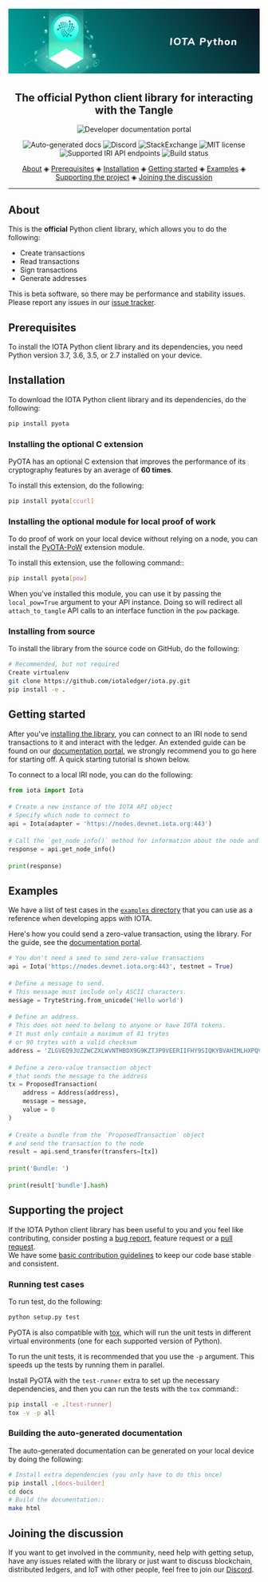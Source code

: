 <h1 align="center">
  <br>
  <a href="https://docs.iota.org/docs/client-libraries/0.1/getting-started/python-quickstart"><img src="iota-python.png"></a>
</h1>

<h2 align="center">The official Python client library for interacting with the Tangle</h2>

<p align="center">
    <a href="https://docs.iota.org/docs/client-libraries/0.1/getting-started/python-quickstart" style="text-decoration:none;">
    <img src="https://img.shields.io/badge/Documentation%20portal-blue.svg?style=for-the-badge"
         alt="Developer documentation portal">
      </p>
<p align="center">
  <a href="http://pyota.readthedocs.io/en/latest/?badge=latest" style="text-decoration:none;"><img src="https://img.shields.io/badge/ReadTheDocs-reference-informational.svg" alt="Auto-generated docs"></a>
  <a href="https://discord.iota.org/" style="text-decoration:none;"><img src="https://img.shields.io/badge/Discord-9cf.svg?logo=discord" alt="Discord"></a>
  <a href="https://iota.stackexchange.com/" style="text-decoration:none;"><img src="https://img.shields.io/badge/StackExchange-9cf.svg?logo=stackexchange" alt="StackExchange"></a>
  <a href="https://github.com/iotaledger/entangled/blob/develop/LICENSE" style="text-decoration:none;"><img src="https://img.shields.io/github/license/iotaledger/iota.py.svg" alt="MIT license"></a>
  <a href="https://docs.iota.org/docs/node-software/0.1/iri/references/api-reference" style="text-decoration:none;"><img src="https://img.shields.io/badge/Node%20API%20coverage-18/18%20commands-green.svg" alt="Supported IRI API endpoints"></a>
  <a href="https://travis-ci.org/iotaledger/iota.py" style="text-decoration:none;"><img src="https://travis-ci.org/iotaledger/iota.py.svg?branch=master" alt="Build status"></a>
</p>
      
<p align="center">
  <a href="#about">About</a> ◈
  <a href="#prerequisites">Prerequisites</a> ◈
  <a href="#installation">Installation</a> ◈
  <a href="#getting-started">Getting started</a> ◈
  <a href="#examples">Examples</a> ◈
  <a href="#supporting-the-project">Supporting the project</a> ◈
  <a href="#joining-the-discussion">Joining the discussion</a> 
</p>

---

## About

This is the **official** Python client library, which allows you to do the following:
* Create transactions
* Read transactions
* Sign transactions
* Generate addresses

This is beta software, so there may be performance and stability issues.
Please report any issues in our [issue tracker](https://github.com/iotaledger/iota.py/issues/new).

## Prerequisites

To install the IOTA Python client library and its dependencies, you need Python version 3.7, 3.6, 3.5, or 2.7 installed on your device.

## Installation

To download the IOTA Python client library and its dependencies, do the following:

```bash
pip install pyota
```

### Installing the optional C extension

PyOTA has an optional C extension that improves the performance of its
cryptography features by an average of **60 times**.

To install this extension, do the following:

```bash
pip install pyota[ccurl]
```

### Installing the optional module for local proof of work

To do proof of work on your local device without relying on a node,
you can install the [PyOTA-PoW](https://pypi.org/project/PyOTA-PoW/) extension module.

To install this extension, use the following command::

```bash
pip install pyota[pow]
```

When you've installed this module, you can use it by passing the `local_pow=True` argument to your API instance. Doing so will redirect all `attach_to_tangle`
API calls to an interface function in the `pow` package.

### Installing from source

To install the library from the source code on GitHub, do the following:

```bash
# Recommended, but not required
Create virtualenv
git clone https://github.com/iotaledger/iota.py.git
pip install -e .
```

## Getting started

After you've [installing the library](#installation), you can connect to an IRI node to send transactions to it and interact with the ledger.
An extended guide can be found on our [documentation portal](https://docs.iota.org/docs/client-libraries/0.1/getting-started/python-quickstart), we strongly recommend you to go here for starting off. A quick starting tutorial is shown below.

To connect to a local IRI node, you can do the following:

```py
from iota import Iota

# Create a new instance of the IOTA API object
# Specify which node to connect to
api = Iota(adapter = 'https://nodes.devnet.iota.org:443')

# Call the `get_node_info()` method for information about the node and the Tangle
response = api.get_node_info()

print(response)
```

## Examples

We have a list of test cases in the [`examples` directory](https://github.com/iotaledger/iota.py/tree/master/examples) that you can use as a reference when developing apps with IOTA.

Here's how you could send a zero-value transaction, using the library. For the guide, see the [documentation portal](https://docs.iota.org/docs/client-libraries/0.1/how-to-guides/python/send-your-first-bundle).

```python
# You don't need a seed to send zero-value transactions
api = Iota('https://nodes.devnet.iota.org:443', testnet = True)

# Define a message to send.
# This message must include only ASCII characters.
message = TryteString.from_unicode('Hello world')

# Define an address.
# This does not need to belong to anyone or have IOTA tokens.
# It must only contain a maximum of 81 trytes
# or 90 trytes with a valid checksum
address = 'ZLGVEQ9JUZZWCZXLWVNTHBDX9G9KZTJP9VEERIIFHY9SIQKYBVAHIMLHXPQVE9IXFDDXNHQINXJDRPFDXNYVAPLZAW'

# Define a zero-value transaction object
# that sends the message to the address
tx = ProposedTransaction(
    address = Address(address),
    message = message,
    value = 0
)

# Create a bundle from the `ProposedTransaction` object
# and send the transaction to the node
result = api.send_transfer(transfers=[tx])

print('Bundle: ')

print(result['bundle'].hash)
```

## Supporting the project

If the IOTA Python client library has been useful to you and you feel like contributing, consider posting a [bug report](https://github.com/iotaledger/iota.py/issues/new-issue), feature request or a [pull request](https://github.com/iotaledger/iota.py/pulls/).  
We have some [basic contribution guidelines](CONTRIBUTING.rst) to keep our code base stable and consistent.

### Running test cases

To run test, do the following:

```bash
python setup.py test
```

PyOTA is also compatible with [tox](https://tox.readthedocs.io/), which will run the unit tests in different virtual environments (one for each supported version of Python).

To run the unit tests, it is recommended that you use the `-p` argument.
This speeds up the tests by running them in parallel.

Install PyOTA with the `test-runner` extra to set up the necessary
dependencies, and then you can run the tests with the `tox` command::

```bash
pip install -e .[test-runner]
tox -v -p all
```

### Building the auto-generated documentation

The auto-generated documentation can be generated on your local device by doing the following:

```bash
# Install extra dependencies (you only have to do this once)
pip install .[docs-builder]
cd docs
# Build the documentation::
make html
```

## Joining the discussion

If you want to get involved in the community, need help with getting setup, have any issues related with the library or just want to discuss blockchain, distributed ledgers, and IoT with other people, feel free to join our [Discord](https://discord.iota.org/).
